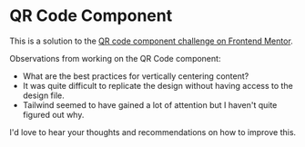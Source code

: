 # QR Code Component

This is a solution to the [QR code component challenge on Frontend Mentor](https://www.frontendmentor.io/challenges/qr-code-component-iux_sIO_H).

Observations from working on the QR Code component:

- What are the best practices for vertically centering content?
- It was quite difficult to replicate the design without having access to the design file.
- Tailwind seemed to have gained a lot of attention but I haven't quite figured out why.

I'd love to hear your thoughts and recommendations on how to improve this.